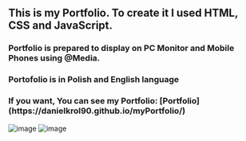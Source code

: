 <h2> This is my Portfolio. To create it I used HTML, CSS and JavaScript.
<h3> Portfolio is prepared to display on PC Monitor and Mobile Phones using @Media. </h3>
  <h3> Portofolio is in Polish and English language</h3>
  
 <h3> If you want, You can see my Portfolio: [Portfolio](https://danielkrol90.github.io/myPortfolio/) </h3>
  
![image](https://user-images.githubusercontent.com/93492863/178103058-9497ffc9-ce82-4b24-bd4c-a0d79bf499fa.png)
  ![image](https://user-images.githubusercontent.com/93492863/178103328-c117be2d-9324-4514-bf82-7dab026eca7f.png)

